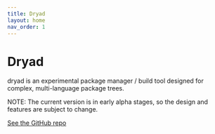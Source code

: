 ```yaml
---
title: Dryad
layout: home
nav_order: 1
---
```

# Dryad


dryad is an experimental package manager / build tool designed for complex, multi-language package trees.

NOTE: The current version is in early alpha stages, so the design and features are subject to change.

[See the GitHub repo](https://github.com/somesocks/dryad)